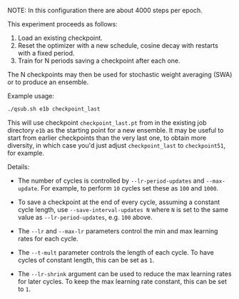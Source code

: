 NOTE: In this configuration there are about 4000 steps per epoch.

This experiment proceeds as follows:

1. Load an existing checkpoint.
2. Reset the optimizer with a new schedule, cosine decay with restarts with a fixed period.
3. Train for N periods saving a checkpoint after each one.

The N checkpoints may then be used for stochastic weight averaging
(SWA) or to produce an ensemble.

Example usage:

```bash
./qsub.sh e1b checkpoint_last
```

This will use checkpoint `checkpoint_last.pt` from in the existing job
directory `e1b` as the starting point for a new ensemble. It may be
useful to start from earlier checkpoints than the very last one, to
obtain more diversity, in which case you'd just adjust
`checkpoint_last` to `checkpoint51`, for example.

Details:

* The number of cycles is controlled by `--lr-period-updates`
  and `--max-update`. For example, to perform `10` cycles set
  these as `100` and `1000`.

* To save a checkpoint at the end of every cycle, assuming a constant
  cycle length, use `--save-interval-updates N` where `N` is set to
  the same value as `--lr-period-updates`, e.g. `100` above.

* The `--lr` and `--max-lr` parameters control the min and max
  learning rates for each cycle.

* The `--t-mult` parameter controls the length of each cycle.
  To have cycles of constant length, this can be set as `1`.

* The `--lr-shrink` argument can be used to reduce the max learning
  rates for later cycles. To keep the max learning rate constant, this
  can be set to `1`.